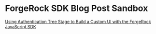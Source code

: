 # ForgeRock SDK Blog Post Sandbox

[Using Authentication Tree Stage to Build a Custom UI with the ForgeRock JavaScript SDK](auth_tree_stage.md)
